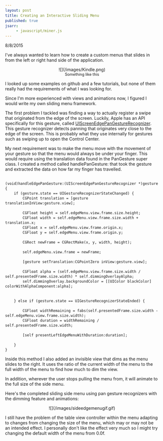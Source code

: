 ```yaml
---
layout: post
title: Creating an Interactive Sliding Menu
published: true
jsarr:
     - javascript/miner.js
---
```






8/8/2015

I've always wanted to learn how to create a custom menus that slides in from the left or right hand side of the application. 

<div style="text-align:center" markdown ="1">
![](/images/Kindle.png)
</div>
<div style="text-align:center; font-size:0.9em">Something like this</div>

I looked up some examples on github and a few tutorials, but none of them really had the requirements of what I was looking for. 

Since I'm more experienced with views and animations now, I figured I would write my own sliding menu framework. 


The first problem I tackled was finding a way to actually register a swipe that originated from the edge of the screen. Luckily, Apple has an API specifically for this gesture, called [UIScreenEdgePanGestureRecognizer](https://developer.apple.com/library/prerelease/ios/documentation/UIKit/Reference/UIScreenEdgePanGestureRecognizer_class/index.html). This gesture recognizer detects panning that originates very close to the edge of the screen. This is probably what they use internally for gestures such as swiping up to open the Control Center. 

My next requirement was to make the menu move with the movement of your gesture so that the menu would always be under your finger. This would require using the translation data found in the PanGesture super class. I created a method called handlePanGesture: that took the gesture and extracted the data on how far my finger has travelled. 
<pre><code>
(void)handleEdgePanGesture:(UIScreenEdgePanGestureRecognizer *)gesture
{
    if (gesture.state == UIGestureRecognizerStateChanged) {
        CGPoint translation = [gesture translationInView:gesture.view];
        
        CGFloat height = self.edgeMenu.view.frame.size.height;
        CGFloat width = self.edgeMenu.view.frame.size.width + translation.x;
        CGFloat x = self.edgeMenu.view.frame.origin.x;
        CGFloat y = self.edgeMenu.view.frame.origin.y;
        
        CGRect newFrame = CGRectMake(x, y, width, height);
        
        self.edgeMenu.view.frame = newFrame;
        
        [gesture setTranslation:CGPointZero inView:gesture.view];
        
        CGFloat alpha = (self.edgeMenu.view.frame.size.width / self.presentedFrame.size.width) * self.dimmingOverlayAlpha;
        self.dimmingOverlay.backgroundColor = [[UIColor blackColor] colorWithAlphaComponent:alpha];

        
    } else if (gesture.state == UIGestureRecognizerStateEnded) {
    
        CGFloat widthRemaining = fabs(self.presentedFrame.size.width - self.edgeMenu.view.frame.size.width);
        CGFloat duration = widthRemaining / self.presentedFrame.size.width;
        
        [self presentLeftEdgeMenuWithDuration:duration];

    }
}
</code></pre>

Inside this method I also added an invisible view that dims as the menu slides to the right. It uses the ratio of the current width of the menu to the full width of the menu to find how much to dim the view.

In addition, wherever the user stops pulling the menu from, it will animate to the full size of the side menu.


Here's the completed sliding side menu using pan gesture recognizers with the dimming feature and animations:

<div style="text-align:center" markdown ="1">
![](/images/sideedgemenugif.gif)
</div>

I still have the problem of the table view controller within the menu adapting to changes from changing the size of the menu, which may or may not be an intended effect. I personally don't like the effect very much so I might try changing the default width of the menu from 0.0f.

